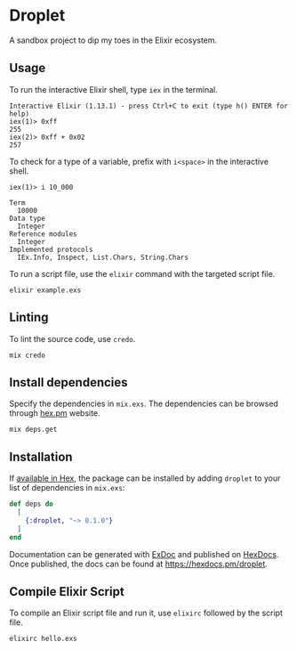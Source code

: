# Droplet

A sandbox project to dip my toes in the Elixir ecosystem.

## Usage

To run the interactive Elixir shell, type `iex` in the terminal.

```
Interactive Elixir (1.13.1) - press Ctrl+C to exit (type h() ENTER for help)
iex(1)> 0xff
255
iex(2)> 0xff + 0x02
257
```

To check for a type of a variable, prefix with `i<space>` in the interactive shell.

```
iex(1)> i 10_000

Term
  10000
Data type
  Integer
Reference modules
  Integer
Implemented protocols
  IEx.Info, Inspect, List.Chars, String.Chars
```

To run a script file, use the `elixir` command with the targeted script file.

```
elixir example.exs
```

## Linting

To lint the source code, use `credo`.

```
mix credo
```

## Install dependencies

Specify the dependencies in `mix.exs`. The dependencies can be browsed through [hex.pm](https://hex.pm) website.

```
mix deps.get
```

## Installation

If [available in Hex](https://hex.pm/docs/publish), the package can be installed
by adding `droplet` to your list of dependencies in `mix.exs`:

```elixir
def deps do
  [
    {:droplet, "~> 0.1.0"}
  ]
end
```

Documentation can be generated with [ExDoc](https://github.com/elixir-lang/ex_doc) and published on [HexDocs](https://hexdocs.pm). Once published, the docs can be found at <https://hexdocs.pm/droplet>.

## Compile Elixir Script

To compile an Elixir script file and run it, use `elixirc` followed by the script file.

```
elixirc hello.exs
```
